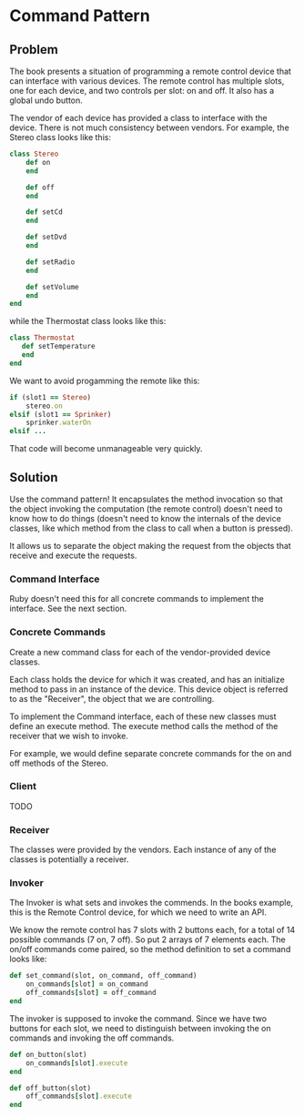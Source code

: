 # Command Pattern

## Problem

The book presents a situation of programming a remote control device that can
interface with various devices.  The remote control has multiple slots, one for
each device, and two controls per slot: on and off.  It also has a global undo
button.

The vendor of each device has provided a class to interface with the device.
There is not much consistency between vendors.  For example, the Stereo
class looks like this:

```ruby
class Stereo
    def on
    end

    def off
    end

    def setCd
    end

    def setDvd
    end

    def setRadio
    end

    def setVolume
    end
end
```

while the Thermostat class looks like this:
```ruby
class Thermostat
   def setTemperature
   end
end
```

We want to avoid progamming the remote like this:
```ruby
if (slot1 == Stereo)
    stereo.on
elsif (slot1 == Sprinker)
    sprinker.waterOn
elsif ...
```

That code will become unmanageable very quickly.

## Solution

Use the command pattern!  It encapsulates the method invocation so that the
object invoking the computation (the remote control) doesn't need to know how
to do things (doesn't need to know the internals of the device classes,
like which method from the class to call when a button is pressed).

It allows us to separate the object making the request from the objects that
receive and execute the requests.

### Command Interface

Ruby doesn't need this for all concrete commands to implement the interface.
See the next section.

### Concrete Commands

Create a new command class for each of the vendor-provided device classes.

Each class holds the device for which it was created, and has an
initialize method to pass in an instance of the device.  This device object is
referred to as the "Receiver", the object that we are controlling.

To implement the Command interface, each of these new classes must define an
execute method.  The execute method calls the method of the receiver that we
wish to invoke.

For example, we would define separate concrete commands for the on and off
methods of the Stereo.

### Client

TODO

### Receiver

The classes were provided by the vendors.  Each instance of any of the classes is
potentially a receiver.

### Invoker

The Invoker is what sets and invokes the commends.  In the books example, this
is the Remote Control device, for which we need to write an API.

We know the remote control has 7 slots with 2 buttons each, for a total of 14
possible commands (7 on, 7 off).  So put 2 arrays of 7 elements each.  The
on/off commands come paired, so the method definition to set a command looks
like:
```ruby
def set_command(slot, on_command, off_command)
    on_commands[slot] = on_command
    off_commands[slot] = off_command
end
```

The invoker is supposed to invoke the command.  Since we have two buttons for
each slot, we need to distinguish between invoking the on commands and invoking
the off commands.

```ruby
def on_button(slot)
    on_commands[slot].execute
end

def off_button(slot)
    off_commands[slot].execute
end
```
